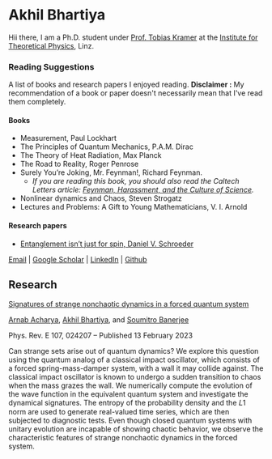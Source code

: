 # Akhil Bhartiya

Hii there, I am a Ph.D. student under [Prof. Tobias Kramer](https://quantumobserver.wordpress.com/) at the [Institute for Theoretical Physics](https://www.jku.at/en/institute-for-theoretical-physics/), Linz.

### Reading Suggestions
A list of books and research papers I enjoyed reading.
**Disclaimer :** My recommendation of a book or paper doesn't necessarily mean that I've read them completely.

#### Books
* Measurement, Paul Lockhart
* The Principles of Quantum Mechanics, P.A.M. Dirac
* The Theory of Heat Radiation, Max Planck
* The Road to Reality, Roger Penrose
* Surely You’re Joking, Mr. Feynman!, Richard Feynman.
    - _If you are reading this book, you should also read the Caltech Letters article: [Feynman, Harassment, and the Culture of Science](https://caltechletters.org/viewpoints/feynman-harassment-science#1)._
* Nonlinear dynamics and Chaos, Steven Strogatz
* Lectures and Problems: A Gift to Young Mathematicians, V. I. Arnold

#### Research papers
* [Entanglement isn’t just for spin, Daniel V. Schroeder](http://dx.doi.org/10.1119/1.5003808)

[Email](mailto://akhil.bhartiya@jku.at) | [Google Scholar](https://scholar.google.com/citations?user=ZS47oC0AAAAJ&hl=en) | [LinkedIn](www.linkedin.com/in/bhartiya) | [Github](https://github.com/akhilbhartiya)

## Research
[Signatures of strange nonchaotic dynamics in a forced quantum system](https://doi.org/10.1103/PhysRevE.107.024207)

[Arnab Acharya](https://orcid.org/0000-0002-4711-4262), [Akhil Bhartiya](https://orcid.org/0000-0001-8734-1606), and [Soumitro Banerjee](https://orcid.org/0000-0003-3576-0846)

Phys. Rev. E 107, 024207 – Published 13 February 2023

Can strange sets arise out of quantum dynamics? We explore this question using the quantum analog of a classical impact oscillator, which consists of a forced spring-mass-damper system, with a wall it may collide against. The classical impact oscillator is known to undergo a sudden transition to chaos when the mass grazes the wall. We numerically compute the evolution of the wave function in the equivalent quantum system and investigate the dynamical signatures. The entropy of the probability density and the 𝐿1 norm are used to generate real-valued time series, which are then subjected to diagnostic tests. Even though closed quantum systems with unitary evolution are incapable of showing chaotic behavior, we observe the characteristic features of strange nonchaotic dynamics in the forced system.

